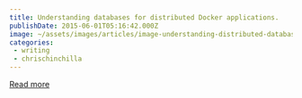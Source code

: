 ```yaml
---
title: Understanding databases for distributed Docker applications.
publishDate: 2015-06-01T05:16:42.000Z
image: ~/assets/images/articles/image-understanding-distributed-database.png
categories:
 - writing
 - chrischinchilla
---
```

[Read more](/)